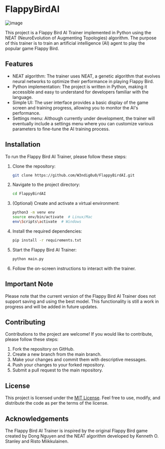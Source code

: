 # FlappyBirdAI

![image](https://github.com/W3ndig0u0/FlappyBirdAI/assets/70271139/af98ae85-4dd6-4e57-ae8f-80eada7a136b)


This project is a Flappy Bird AI Trainer implemented in Python using the NEAT (NeuroEvolution of Augmenting Topologies) algorithm. The purpose of this trainer is to train an artificial intelligence (AI) agent to play the popular game Flappy Bird.

## Features

- NEAT algorithm: The trainer uses NEAT, a genetic algorithm that evolves neural networks to optimize their performance in playing Flappy Bird.
- Python implementation: The project is written in Python, making it accessible and easy to understand for developers familiar with the language.
- Simple UI: The user interface provides a basic display of the game screen and training progress, allowing you to monitor the AI's performance.
- Settings menu: Although currently under development, the trainer will eventually include a settings menu where you can customize various parameters to fine-tune the AI training process.

## Installation

To run the Flappy Bird AI Trainer, please follow these steps:

1. Clone the repository:

   ```bash
   git clone https://github.com/W3ndig0u0/FlappyBirdAI.git
   ```

2. Navigate to the project directory:

   ```bash
   cd FlappyBirdAI
   ```

3. (Optional) Create and activate a virtual environment:

   ```bash
   python3 -m venv env
   source env/bin/activate  # Linux/Mac
   env\Scripts\activate  # Windows
   ```

4. Install the required dependencies:

   ```bash
   pip install -r requirements.txt
   ```

5. Start the Flappy Bird AI Trainer:

   ```bash
   python main.py
   ```

6. Follow the on-screen instructions to interact with the trainer.

## Important Note

Please note that the current version of the Flappy Bird AI Trainer does not support saving and using the best model. This functionality is still a work in progress and will be added in future updates.

## Contributing

Contributions to the project are welcome! If you would like to contribute, please follow these steps:

1. Fork the repository on GitHub.
2. Create a new branch from the main branch.
3. Make your changes and commit them with descriptive messages.
4. Push your changes to your forked repository.
5. Submit a pull request to the main repository.

## License

This project is licensed under the [MIT License](LICENSE). Feel free to use, modify, and distribute the code as per the terms of the license.

## Acknowledgements

The Flappy Bird AI Trainer is inspired by the original Flappy Bird game created by Dong Nguyen and the NEAT algorithm developed by Kenneth O. Stanley and Risto Miikkulainen.
